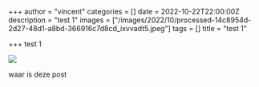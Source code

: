+++
author = "vincent"
categories = []
date = 2022-10-22T22:00:00Z
description = "test 1"
images = ["/images/2022/10/processed-14c8954d-2d27-48d1-a8bd-366916c7d8cd_ixvvadt5.jpeg"]
tags = []
title = "test 1"

+++
test 1

![](/images/2022/10/processed-74efe377-c336-40c9-a376-26be28947c53_hbbh7mnv.jpeg)

waar is deze post
